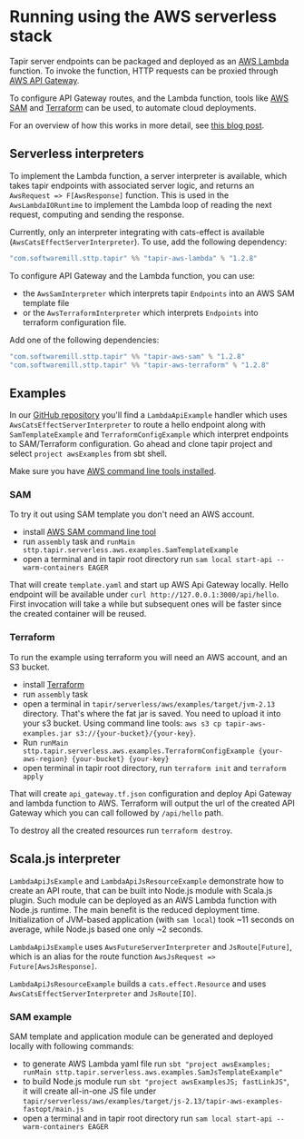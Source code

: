 # Running using the AWS serverless stack

Tapir server endpoints can be packaged and deployed as an [AWS Lambda](https://docs.aws.amazon.com/apigateway/latest/developerguide/http-api-develop-integrations-lambda.html) function. To invoke the function, HTTP requests can be proxied through [AWS API Gateway](https://docs.aws.amazon.com/apigateway/latest/developerguide/welcome.html).

To configure API Gateway routes, and the Lambda function, tools like [AWS SAM](https://aws.amazon.com/serverless/sam/) and [Terraform](https://www.terraform.io/) can be used, to automate cloud deployments.

For an overview of how this works in more detail, see [this blog post](https://blog.softwaremill.com/tapir-serverless-a-proof-of-concept-6b8c9de4d396).

## Serverless interpreters

To implement the Lambda function, a server interpreter is available, which takes tapir endpoints with associated server logic, and returns an `AwsRequest => F[AwsResponse]` function. This is used in the `AwsLambdaIORuntime` to implement the Lambda loop of reading the next request, computing and sending the response.

Currently, only an interpreter integrating with cats-effect is available (`AwsCatsEffectServerInterpreter`). To use, add the following dependency:

```scala
"com.softwaremill.sttp.tapir" %% "tapir-aws-lambda" % "1.2.8"
```

To configure API Gateway and the Lambda function, you can use:

* the `AwsSamInterpreter` which interprets tapir `Endpoints` into an AWS SAM template file
* or the `AwsTerraformInterpreter` which interprets `Endpoints` into terraform configuration file.

Add one of the following dependencies:

```scala
"com.softwaremill.sttp.tapir" %% "tapir-aws-sam" % "1.2.8"
"com.softwaremill.sttp.tapir" %% "tapir-aws-terraform" % "1.2.8"
```

## Examples

In our [GitHub repository](https://github.com/softwaremill/tapir/tree/master/serverless/aws/examples/src/main/scala/sttp/tapir/serverless/aws/examples)
you'll find a `LambdaApiExample` handler which uses `AwsCatsEffectServerInterpreter` to route a hello endpoint along
with `SamTemplateExample` and `TerraformConfigExample` which interpret endpoints to SAM/Terraform configuration. Go
ahead and clone tapir project and select `project awsExamples` from sbt shell.

Make sure you have [AWS command line tools installed](https://docs.aws.amazon.com/cli/latest/userguide/install-cliv2.html).

### SAM

To try it out using SAM template you don't need an AWS account.

* install [AWS SAM command line tool](https://docs.aws.amazon.com/serverless-application-model/latest/developerguide/serverless-sam-cli-command-reference.html)
* run `assembly` task and `runMain sttp.tapir.serverless.aws.examples.SamTemplateExample`
* open a terminal and in tapir root directory run `sam local start-api --warm-containers EAGER`

That will create `template.yaml` and start up AWS Api Gateway locally. Hello endpoint will be available
under `curl http://127.0.0.1:3000/api/hello`. First invocation will take a while but subsequent ones will be faster
since the created container will be reused.

### Terraform

To run the example using terraform you will need an AWS account, and an S3 bucket.

* install [Terraform](https://learn.hashicorp.com/tutorials/terraform/install-cli)
* run `assembly` task
* open a terminal in `tapir/serverless/aws/examples/target/jvm-2.13` directory. That's where the fat jar is saved. You
  need to upload it into your s3 bucket. Using command line
  tools: `aws s3 cp tapir-aws-examples.jar s3://{your-bucket}/{your-key}`.
* Run `runMain sttp.tapir.serverless.aws.examples.TerraformConfigExample {your-aws-region} {your-bucket} {your-key}`
* open terminal in tapir root directory, run `terraform init` and `terraform apply`

That will create `api_gateway.tf.json` configuration and deploy Api Gateway and lambda function to AWS. Terraform will
output the url of the created API Gateway which you can call followed by `/api/hello` path.

To destroy all the created resources run `terraform destroy`.

## Scala.js interpreter

`LambdaApiJsExample` and `LambdaApiJsResourceExample` demonstrate how to create an API route,
that can be built into Node.js module with Scala.js plugin.
Such module can be deployed as an AWS Lambda function with Node.js runtime.
The main benefit is the reduced deployment time.
Initialization of JVM-based application (with `sam local`) took ~11 seconds on average, while Node.js based one only ~2 seconds.

`LambdaApiJsExample` uses `AwsFutureServerInterpreter` and `JsRoute[Future]`,
which is an alias for the route function `AwsJsRequest => Future[AwsJsResponse]`.

`LambdaApiJsResourceExample` builds a `cats.effect.Resource` and uses `AwsCatsEffectServerInterpreter` and `JsRoute[IO]`.

### SAM example

SAM template and application module can be generated and deployed locally with following commands:

* to generate AWS Lambda yaml file run `sbt "project awsExamples; runMain sttp.tapir.serverless.aws.examples.SamJsTemplateExample"`
* to build Node.js module run `sbt "project awsExamplesJS; fastLinkJS"`, it will create all-in-one JS file
  under `tapir/serverless/aws/examples/target/js-2.13/tapir-aws-examples-fastopt/main.js`
* open a terminal and in tapir root directory run `sam local start-api --warm-containers EAGER`
